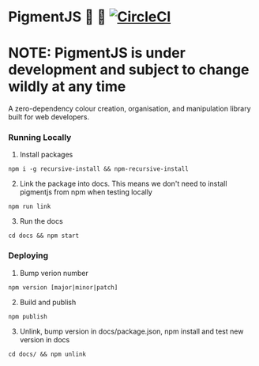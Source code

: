 # PigmentJS :pig_nose: :candy: [![CircleCI](https://circleci.com/gh/JamesToohey/pigmentjs/tree/master.svg?style=svg)](https://circleci.com/gh/JamesToohey/pigmentjs/tree/master)

# NOTE: PigmentJS is under development and subject to change wildly at any time

A zero-dependency colour creation, organisation, and manipulation library built for web developers.

### Running Locally

1. Install packages
```
npm i -g recursive-install && npm-recursive-install
```
2. Link the package into docs. This means we don't need to install pigmentjs from npm when testing locally
```
npm run link
```
3. Run the docs
```
cd docs && npm start
```


### Deploying

1. Bump verion number
```
npm version [major|minor|patch]
```
2. Build and publish
```
npm publish
```
3. Unlink, bump version in docs/package.json, npm install and test new version in docs
```
cd docs/ && npm unlink
```
